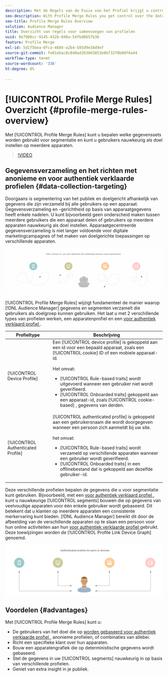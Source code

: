 ```yaml
---
description: Met de Regels van de Fusie van het Profiel krijgt u controle over de gegevensreeksen die voor segmentatie worden gebruikt en kan een persoon nauwkeurig over veelvoudige apparaten richten.
seo-description: With Profile Merge Rules you get control over the data sets used for segmentation and can target a person accurately across multiple devices.
seo-title: Profile Merge Rules Overview
solution: Audience Manager
title: Overzicht van regels voor samenvoegen van profielen
uuid: 9e7988cc-9145-432b-840a-54fbd8657b3b
feature: Profile Merge
exl-id: 5d1f5bea-0fca-4684-a2b4-585d9e38d9ef
source-git-commit: fe01ebac8c0d0ad3630d3853e0bf32f0b00f6a44
workflow-type: tm+mt
source-wordcount: '336'
ht-degree: 0%

---
```


# [!UICONTROL Profile Merge Rules] Overzicht {#profile-merge-rules-overview}

Met [!UICONTROL Profile Merge Rules] kunt u bepalen welke gegevenssets worden gebruikt voor segmentatie en kunt u gebruikers nauwkeurig als doel instellen op meerdere apparaten.

>[!VIDEO](https://video.tv.adobe.com/v/28974)

## Gegevensverzameling en het richten met anonieme en voor authentiek verklaarde profielen {#data-collection-targeting}

Doorgaans is segmentering van het publiek en doelgericht afhankelijk van gegevens die zijn verzameld bij alle gebruikers op een apparaat. Gegevensverzameling en -gerichtheid op basis van apparaatgegevens heeft enkele nadelen. U kunt bijvoorbeeld geen onderscheid maken tussen meerdere gebruikers die een apparaat delen of gebruikers op meerdere apparaten nauwkeurig als doel instellen. Apparaatgecentreerde gegevensverzameling is niet langer voldoende voor digitale marketingcampagnes of het maken van doelgerichte toepassingen op verschillende apparaten.

![](assets/unauthenticated2.png)

[!UICONTROL Profile Merge Rules] wijzigt fundamenteel de manier waarop [!DNL Audience Manager] gegevens en segmenten verzamelt die gebruikers als doelgroep kunnen gebruiken. Het laat u met 2 verschillende types van profielen werken, een apparatenprofiel en een [ voor authentiek verklaard profiel ](../../reference/visitor-authentication-states.md).

| Profieltype | Beschrijving |
|---|---|
| [!UICONTROL Device Profile] | Een [!UICONTROL device profile] is gekoppeld aan een id voor een bepaald apparaat, zoals een [!UICONTROL cookie] ID of een mobiele apparaat-id.<br><br> Het omvat:<ul><li>[!UICONTROL Rule-based traits] wordt uitgevoerd wanneer een gebruiker niet wordt geverifieerd.</li><li>[!UICONTROL Onboarded traits] gekoppeld aan een apparaat-id, zoals [!UICONTROL cookie-based] , gegevens van derden.</li></ul> |
| [!UICONTROL Authenticated Profile] | [!UICONTROL authenticated profile] is gekoppeld aan een gebruikersnaam die wordt doorgegeven wanneer een persoon zich aanmeldt bij uw site.<br><br> het omvat:<ul><li>[!UICONTROL Rule-based traits] wordt verzameld op verschillende apparaten wanneer een gebruiker wordt geverifieerd.</li><li>[!UICONTROL Onboarded traits] in een offlinebestand dat is gekoppeld aan dezelfde gebruiker-id.</li></ul> |

Deze verschillende profielen bepalen de gegevens die u voor segmentatie kunt gebruiken. Bijvoorbeeld, met een [ voor authentiek verklaard profiel ](../../reference/visitor-authentication-states.md), kunt u nauwkeurige [!UICONTROL segments] bouwen die op gegevens van veelvoudige apparaten voor één enkele gebruiker wordt gebaseerd. Dit betekent dat u klanten op meerdere apparaten een consistente merkervaring kunt bieden. [!DNL Audience Manager] bereikt dit door de afbeelding van de verschillende apparaten op te slaan een persoon voor hun online activiteiten aan hun [ voor authentiek verklaarde profiel ](../../reference/visitor-authentication-states.md) gebruikt. Deze toewijzingen worden de [!UICONTROL Profile Link Device Graph] genoemd.

![](assets/authenticated2.png)

## Voordelen {#advantages}

Met [!UICONTROL Profile Merge Rules] kunt u:

* De gebruikers van het doel die op [ worden gebaseerd voor authentiek verklaarde profiel ](../../reference/visitor-authentication-states.md), anonieme profielen, of combinaties van allebei.
* Richt een specifieke klant over hun apparaten.
* Bouw een apparatengrafiek die op deterministische gegevens wordt gebaseerd.
* Stel de gegevens in uw [!UICONTROL segments] nauwkeurig in op basis van verschillende profielen.
* Geniet van extra insight in je publiek.
